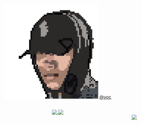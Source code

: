 <!---
YOCdot/YOCdot is a ✨ special ✨ repository because its `README.md` (this file) appears on your GitHub profile.
You can click the Preview link to take a look at your changes.
--->

<div align=center style="margin-bottom: 30px">

  <img width='300' height='300' src="./favicon.png" />

  <span>
    <a href="https://www.iyoc.xyz" target="_blank">@yoc</a>
  </span>
  
</div>


<div align=center>

  <a href="https://github.com/anuraghazra/github-readme-stats">
    <img align="center" src="https://github-readme-stats.vercel.app/api?username=YOCdot&show_icons=true&theme=buefy" />
  </a>
  
  <a href="https://github.com/anuraghazra/convoychat">
    <img align="center" src="https://github-readme-stats.vercel.app/api/top-langs/?username=YOCdot&layout=compact&theme=buefy" />
  </a>
  
</div>


<div align=right>
  
  <img src="https://profile-counter.glitch.me/YOCdot/count.svg" />

</div>
